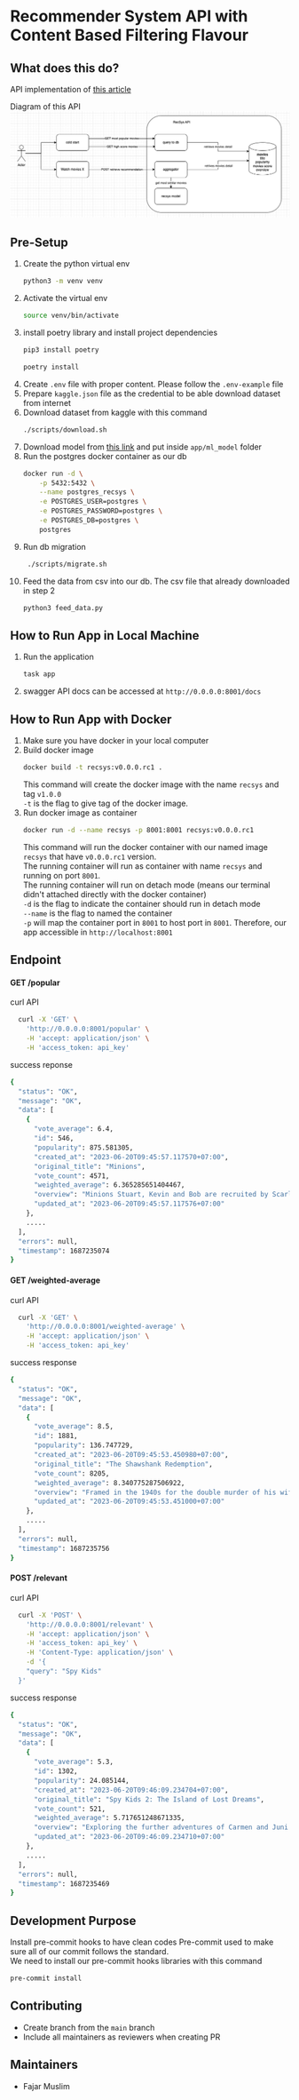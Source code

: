 # Recommender System API with Content Based Filtering Flavour

## What does this do?
API implementation of [this article](https://towardsdatascience.com/beginners-recommendation-systems-with-python-ee1b08d2efb6)

Diagram of this API <br/>
![Diagram](app/utils/diagram.png)

## Pre-Setup
1. Create the python virtual env
    ```bash
    python3 -m venv venv
    ```
2. Activate the virtual env
	```bash
    source venv/bin/activate
    ```
3. install poetry library and install project dependencies
    ```bash
    pip3 install poetry
    ```
    ```bash
    poetry install
    ```
4. Create `.env` file with proper content. Please follow the `.env-example` file
5. Prepare `kaggle.json` file as the credential to be able download dataset from internet
6. Download dataset from kaggle with this command
    ```bash
    ./scripts/download.sh
    ```
7. Download model from [this link](https://drive.google.com/drive/u/0/folders/1wTmlJcE19H3Q4zG9wJ3Emc2lbzh66z-f) and put inside `app/ml_model` folder
8. Run the postgres docker container as our db
    ```bash
    docker run -d \
        -p 5432:5432 \
        --name postgres_recsys \
        -e POSTGRES_USER=postgres \
        -e POSTGRES_PASSWORD=postgres \
        -e POSTGRES_DB=postgres \
        postgres
    ```
9. Run db migration
   ```bash
    ./scripts/migrate.sh
    ```
10. Feed the data from csv into our db. The csv file that already downloaded in step 2
    ```bash
    python3 feed_data.py
    ```

## How to Run App in Local Machine
1. Run the application
    ```bash
    task app
    ```
2. swagger API docs can be accessed at `http://0.0.0.0:8001/docs`

## How to Run App with Docker
1. Make sure you have docker in your local computer
2. Build docker image
    ```bash
    docker build -t recsys:v0.0.0.rc1 .
    ```
    This command will create the docker image with the name `recsys` and tag `v1.0.0` <br />
    `-t` is the flag to give tag of the docker image.
3. Run docker image as container
    ```bash
    docker run -d --name recsys -p 8001:8001 recsys:v0.0.0.rc1
    ```
    This command will run the docker container with our named image `recsys` that have `v0.0.0.rc1` version. <br />
    The running container will run as container with name `recsys` and running on port `8001`. <br />
    The running container will run on detach mode (means our terminal didn't attached directly with the docker container) <br />
    `-d` is the flag to indicate the container should run in detach mode <br />
    `--name` is the flag to named the container <br />
    `-p` will map the container port in `8001` to host port in `8001`. Therefore, our app accessible in `http://localhost:8001`

## Endpoint
#### GET /popular
curl API
```bash
  curl -X 'GET' \
    'http://0.0.0.0:8001/popular' \
    -H 'accept: application/json' \
    -H 'access_token: api_key'
```

success reponse
```bash
{
  "status": "OK",
  "message": "OK",
  "data": [
    {
      "vote_average": 6.4,
      "id": 546,
      "popularity": 875.581305,
      "created_at": "2023-06-20T09:45:57.117570+07:00",
      "original_title": "Minions",
      "vote_count": 4571,
      "weighted_average": 6.365285651404467,
      "overview": "Minions Stuart, Kevin and Bob are recruited by Scarlet Overkill, a super-villain who, alongside her inventor husband Herb, hatches a plot to take over the world.",
      "updated_at": "2023-06-20T09:45:57.117576+07:00"
    },
    .....
  ],
  "errors": null,
  "timestamp": 1687235074
}
```

#### GET /weighted-average
curl API
```bash
  curl -X 'GET' \
    'http://0.0.0.0:8001/weighted-average' \
    -H 'accept: application/json' \
    -H 'access_token: api_key'
```

success response
```bash
{
  "status": "OK",
  "message": "OK",
  "data": [
    {
      "vote_average": 8.5,
      "id": 1881,
      "popularity": 136.747729,
      "created_at": "2023-06-20T09:45:53.450980+07:00",
      "original_title": "The Shawshank Redemption",
      "vote_count": 8205,
      "weighted_average": 8.340775287506922,
      "overview": "Framed in the 1940s for the double murder of his wife and her lover, upstanding banker Andy Dufresne begins a new life at the Shawshank prison, where he puts his accounting skills to work for an amoral warden. During his long stretch in prison, Dufresne comes to be admired by the other inmates -- including an older prisoner named Red -- for his integrity and unquenchable sense of hope.",
      "updated_at": "2023-06-20T09:45:53.451000+07:00"
    },
    .....
  ],
  "errors": null,
  "timestamp": 1687235756
}
```


#### POST /relevant
curl API
```bash
  curl -X 'POST' \
    'http://0.0.0.0:8001/relevant' \
    -H 'accept: application/json' \
    -H 'access_token: api_key' \
    -H 'Content-Type: application/json' \
    -d '{
    "query": "Spy Kids"
  }'
```
success response 
```bash
{
  "status": "OK",
  "message": "OK",
  "data": [
    {
      "vote_average": 5.3,
      "id": 1302,
      "popularity": 24.085144,
      "created_at": "2023-06-20T09:46:09.234704+07:00",
      "original_title": "Spy Kids 2: The Island of Lost Dreams",
      "vote_count": 521,
      "weighted_average": 5.717651248671335,
      "overview": "Exploring the further adventures of Carmen and Juni Cortez, who have now joined the family spy business as Level 2 OSS agents. Their new mission is to save the world from a mad scientist living on a volcanic island populated by an imaginative menagerie of creatures. On this bizarre island, none of the Cortez's gadgets work and they must rely on their wits--and each other--to survive and save the day.",
      "updated_at": "2023-06-20T09:46:09.234710+07:00"
    },
    .....
  ],
  "errors": null,
  "timestamp": 1687235469
}
```

## Development Purpose
Install pre-commit hooks to have clean codes
Pre-commit used to make sure all of our commit follows the standard. <br />
We need to install our pre-commit hooks libraries with this command
```bash
pre-commit install
```

## Contributing

- Create branch from the `main` branch
- Include all maintainers as reviewers when creating PR

## Maintainers
- Fajar Muslim